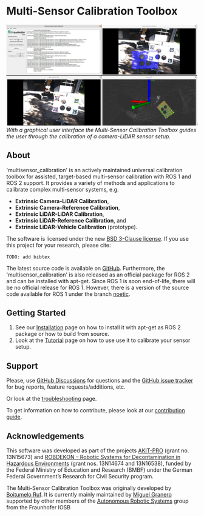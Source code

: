 # Multi-Sensor Calibration Toolbox

![](assets/images/camera_lidar_calibration_ui.png)
*With a graphical user interface the Multi-Sensor Calibration Toolbox guides the user through the calibration of a camera-LiDAR sensor setup.*

## About

'multisensor_calibration' is an actively maintained universal calibration toolbox for assisted, target-based multi-sensor calibration with ROS 1 and ROS 2 support. 
It provides a variety of methods and applications to calibrate complex multi-sensor systems, e.g.

- <b>Extrinsic Camera-LiDAR Calibration</b>,
- <b>Extrinsic Camera-Reference Calibration</b>,
- <b>Extrinsic LiDAR-LiDAR Calibration</b>,
- <b>Extrinsic LiDAR-Reference Calibration</b>, and
- <b>Extrinsic LiDAR-Vehicle Calibration</b> (prototype).

The software is licensed under the new [BSD 3-Clause license](license.md). If you use this project for your research, please cite:

```text
TODO: add bibtex
```

The latest source code is available on [GitHub](https://github.com/FraunhoferIOSB/multisensor_calibration).
Furthermore, the 'multisensor_calibration' is also released as an official package for ROS 2 and can be installed with apt-get.
Since ROS 1 is soon end-of-life, there will be no official release for ROS 1.
However, there is a version of the source code available for ROS 1 under the branch [noetic](https://github.com/FraunhoferIOSB/multisensor_calibration/tree/noetic).

## Getting Started

1. See our [Installation](installation.md) page on how to install it with apt-get as ROS 2 package or how to build from source.
2. Look at the [Tutorial](tutorial.md) page on how to use use it to calibrate your sensor setup.

## Support

Please, use [GitHub Discussions](https://github.com/FraunhoferIOSB/multisensor_calibration/discussions) for questions and the [GitHub issue tracker](https://github.com/FraunhoferIOSB/multisensor_calibration/issues) for bug reports, feature requests/additions, etc.

Or look at the [troubleshooting](troubleshooting.md) page.

To get information on how to contribute, please look at our [contribution guide](https://github.com/FraunhoferIOSB/multisensor_calibration/blob/main/CONTRIBUTING.md).

## Acknowledgements

This software was developed as part of the projects [AKIT-PRO](https://a-kit.de) (grant no. 13N15673) and [ROBDEKON – Robotic Systems for Decontamination in Hazardous Environments](https://robdekon.de/) (grant nos. 13N14674 and 13N16538), funded by the Federal Ministry of Education and Research (BMBF) under the German Federal Government’s Research for Civil Security program.

The Multi-Sensor Calibration Toolbox was originally developed by [Boitumelo Ruf](https://github.com/boitumeloruf). 
It is currently mainly maintained by [Miguel Granero](https://github.com/migranram) supported by other members of the [Autonomous Robotic Systems](https://github.com/orgs/FraunhoferIOSB/teams/mrd) group from the Fraunhofer IOSB